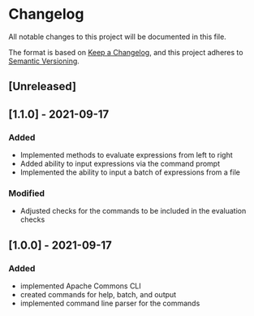 # Changelog
All notable changes to this project will be documented in this file.

The format is based on [Keep a Changelog](https://keepachangelog.com/en/1.0.0/),
and this project adheres to [Semantic Versioning](https://semver.org/spec/v2.0.0.html).

## [Unreleased]

## [1.1.0] - 2021-09-17
### Added
- Implemented methods to evaluate expressions from left to right
- Added ability to input expressions via the command prompt
- Implemented the ability to input a batch of expressions from a file
### Modified
- Adjusted checks for the commands to be included in the evaluation checks

## [1.0.0] - 2021-09-17
### Added
- implemented Apache Commons CLI
- created commands for help, batch, and output
- implemented command line parser for the commands


